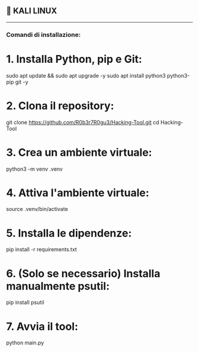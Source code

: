 ## 🐧 KALI LINUX
---
### Comandi di installazione:
# 1. Installa Python, pip e Git:
sudo apt update && sudo apt upgrade -y
sudo apt install python3 python3-pip git -y

# 2. Clona il repository:
git clone https://github.com/R0b3r7R0gu3/Hacking-Tool.git
cd Hacking-Tool

# 3. Crea un ambiente virtuale:
python3 -m venv .venv

# 4. Attiva l'ambiente virtuale:
source .venv/bin/activate

# 5. Installa le dipendenze:
pip install -r requirements.txt

# 6. (Solo se necessario) Installa manualmente psutil:
pip install psutil

# 7. Avvia il tool:
python main.py
